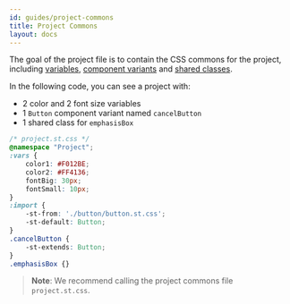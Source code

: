 ```yaml
---
id: guides/project-commons
title: Project Commons
layout: docs
---
```


The goal of the project file is to contain the CSS commons for the project, including [variables](../references/variables.md), [component variants](./component-variants.md) and [shared classes](./shared-classes.md).

In the following code, you can see a project with:
 * 2 color and 2 font size variables 
 * 1 `Button` component variant named `cancelButton` 
 * 1 shared class for `emphasisBox`

```css
/* project.st.css */
@namespace "Project";
:vars {
    color1: #F012BE;
    color2: #FF4136;
    fontBig: 30px;
    fontSmall: 10px;
}
:import {
    -st-from: './button/button.st.css';
    -st-default: Button;
}
.cancelButton {
    -st-extends: Button;
}
.emphasisBox {}
```

> **Note**:
> We recommend calling the project commons file `project.st.css`.
